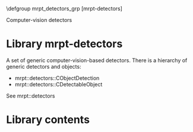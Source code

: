 \defgroup mrpt_detectors_grp [mrpt-detectors]

Computer-vision detectors



# Library mrpt-detectors

A set of generic computer-vision-based detectors. There is a hierarchy of
generic detectors and objects:
- mrpt::detectors::CObjectDetection
- mrpt::detectors::CDetectableObject

See mrpt::detectors

# Library contents
